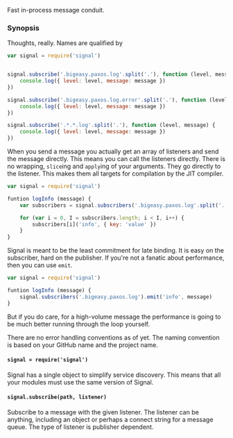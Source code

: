 Fast in-process message conduit.

### Synopsis

Thoughts, really. Names are qualified by

```javascript
var signal = require('signal')


signal.subscribe('.bigeasy.paxos.log'.split('.'), function (level, message) {
    console.log({ level: level, message: message })
})

signal.subscribe('.bigeasy.paxos.log.error'.split('.'), function (level, message) {
    console.log({ level: level, message: message })
})

signal.subscribe('.*.*.log'.split('.'), function (level, message) {
    console.log({ level: level, message: message })
})
```

When you send a message you actually get an array of listeners and send the
message directly. This means you can call the listeners directly. There is no
wrapping, `slice`ing and `apply`ing of your arguments. They go directly to the
listener. This makes them all targets for compilation by the JIT compiler.

```javascript
var signal = require('signal')

funtion logInfo (message) {
    var subscribers = signal.subscribers('.bigeasy.paxos.log'.split('.'))

    for (var i = 0, I = subscribers.length; i < I, i++) {
        subscribers[i]('info', { key: 'value' })
    }
}
```

Signal is meant to be the least commitment for late binding. It is easy on the
subscriber, hard on the publisher. If you're not a fanatic about performance,
then you can use `emit`.

```javascript
var signal = require('signal')

funtion logInfo (message) {
    signal.subscribers('.bigeasy.paxos.log').emit('info', message)
}
```

But if you do care, for a high-volume message the performance is going to be
much better running through the loop yourself.

There are no error handling conventions as of yet. The naming convention is
based on your GitHub name and the project name.

#### `signal = require('signal')`

Signal has a single object to simplify service discovery. This means that all
your modules must use the same version of Signal.

#### `signal.subscribe(path, listener)`

Subscribe to a message with the given listener. The listener can be anything,
including an object or perhaps a connect string for a message queue. The type of
listener is publisher dependent.
